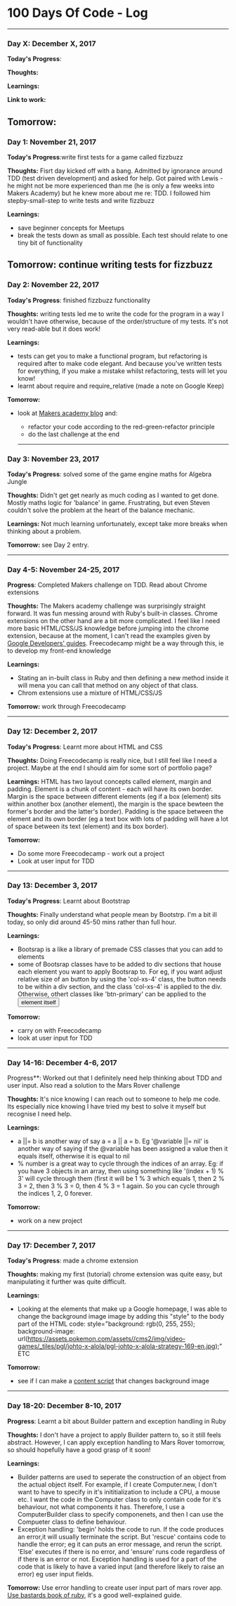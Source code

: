 # 100 Days Of Code - Log

-------------------------------
### Day X: December X, 2017

**Today's Progress**: 

**Thoughts:**

**Learnings:**

**Link to work:**

**Tomorrow:**
-------------------------------
### Day 1: November 21, 2017

**Today's Progress**:write first tests for a game called fizzbuzz

**Thoughts:** Fisrt day kicked off with a bang. Admitted by ignorance around TDD (test driven development) and asked for help. Got paired with Lewis - he might not be more experienced than me (he is only a few weeks into Makers Academy) but he knew more about me re: TDD. I followed him stepby-small-step to write tests and write fizzbuzz 

**Learnings:**
- save beginner concepts for Meetups
- break the tests down as small as possible. Each test should relate to one tiny bit of functionality

**Tomorrow:** continue writing tests for fizzbuzz
-------------------------------
### Day 2: November 22, 2017

**Today's Progress**: finished fizzbuzz functionality

**Thoughts:** writing tests led me to write the code for the program in a way I wouldn't have otherwise, because of the order/structure of my tests. It's not very read-able but it does work!

**Learnings:**
- tests can get you to make a functional program, but refactoring is required after to make code elegant. And because you've written tests for everything, if you make a mistake whilst refactoring, tests will let you know! 
- learnt about require and require_relative (made a note on Google Keep)

**Tomorrow:**
- look at [Makers academy blog](https://blog.makersacademy.com/an-introduction-to-tdd-in-ruby-72f0a8536509) and:
  - refactor your code according to the red-green-refactor principle
  - do the last challenge at the end
  
  -------------------------------
### Day 3: November 23, 2017

**Today's Progress**: solved some of the game engine maths for Algebra Jungle 

**Thoughts:** Didn't get get nearly as much coding as I wanted to get done. Mostly maths logic for 'balance' in game. Frustrating, but even Steven couldn't solve the problem at the heart of the balance mechanic.

**Learnings:** Not much learning unfortunately, except take more breaks when thinking about a problem.

**Tomorrow:** see Day 2 entry.

-------------------------------
### Day 4-5: November 24-25, 2017

**Progress**: Completed Makers challenge on TDD. Read about Chrome extensions

**Thoughts:** The Makers academy challenge was surprisingly straight forward. It was fun messing around with Ruby's built-in classes. Chrome extensions on the other hand are a bit more complicated. I feel like I need more basic HTML/CSS/JS knowledge before jumping into the chrome extension, because at the moment, I can't read the examples given by [Google Developers' guides](https://youtu.be/e3McMaHvlBY?list=PLCA101D6A85FE9D4B). Freecodecamp might be a way through this, ie to develop my front-end knowledge

**Learnings:**
- Stating an in-built class in Ruby and then defining a new method inside it will mena you can call that method on any object of that class.
- Chrom extensions use a mixture of HTML/CSS/JS

**Tomorrow:** work through Freecodecamp

-------------------------------
### Day 12: December 2, 2017

**Today's Progress**: Learnt more about HTML and CSS

**Thoughts:** Doing Freecodecamp is really nice, but I still feel like I need a project. Maybe at the end I should aim for some sort of portfolio page?

**Learnings:** HTML has two layout concepts called element, margin and padding. Element is a chunk of content - each will have its own border. Margin is the space between different elements (eg if a box (element) sits within another box (another element), the margin is the space bewteen the former's border and the latter's border). Padding is the space between the element and its own border (eg a text box with lots of padding will have a lot of space between its text (element) and its box border). 

**Tomorrow:** 
- Do some more Freecodecamp - work out a project
- Look at user input for TDD

-------------------------------
### Day 13: December 3, 2017

**Today's Progress**: Learnt about Bootstrap

**Thoughts:** Finally understand what people mean by Bootstrp. I'm a bit ill today, so only did around 45-50 mins rather than full hour.

**Learnings:**
- Bootsrap is a like a library of premade CSS classes that you can add to elements
- some of Bootsrap classes have to be added to div sections that house each element you want to apply Bootsrap to. For eg, if you want adjust relative size of an button by using the 'col-xs-4' class, the button needs to be within a div section, and the class 'col-xs-4' is applied to the div. Otherwise, othert classes like 'btn-primary' can be applied to the <button> element itself  

**Tomorrow:**
- carry on with Freecodecamp
- look at user input for TDD

-------------------------------
### Day 14-16: December 4-6, 2017

Progress**: Worked out that I definitely need help thinking about TDD and user input. Also read a solution to the Mars Rover challenge

**Thoughts:** It's nice knowing I can reach out to someone to help me code. Its especially nice knowing I have tried my best to solve it myself but recognise I need help.

**Learnings:**
- a ||= b is another way of say a = a || a = b. Eg '@variable ||= nil' is another way of saying if the @variable has been assigned a value then it equals itself, otherwise it is equal to nil
- % number is a great way to cycle through the indices of an array. Eg: if you have 3 objects in an array, then using something like '(index + 1) % 3' will cycle through them (first it will be 1 % 3 which equals 1, then 2 % 3 = 2, then 3 % 3 = 0, then 4 % 3 = 1 again. So you can cycle through the indices 1, 2, 0 forever. 

**Tomorrow:**
- work on a new project

-------------------------------
### Day 17: December 7, 2017

**Today's Progress**: made a chrome extension

**Thoughts:** making my first (tutorial) chrome extension was quite easy, but manipulating it further was quite difficult. 

**Learnings:**
- Looking at the elements that make up a Google homepage, I was able to change the background image image by adding this "style" to the body part of the HTML code:
style="background: rgb(0, 255, 255); background-image: url(https://assets.pokemon.com/assets//cms2/img/video-games/_tiles/pgl/johto-x-alola/pgl-johto-x-alola-strategy-169-en.jpg);" ETC

**Tomorrow:**
- see if I can make a [content script](https://developer.chrome.com/extensions/content_scripts#pi) that changes background image

-------------------------------
### Day 18-20: December 8-10, 2017

**Progress**: Learnt a bit about Builder pattern and exception handling in Ruby

**Thoughts:** I don't have a project to apply Builder pattern to, so it still feels abstract. However, I can apply exception handling to Mars Rover tomorrow, so should hopefully have a good grasp of it soon!

**Learnings:**
- Builder patterns are used to seperate the construction of an object from the actual object itself. For example, if I create Computer.new, I don't want to have to specify in it's inititialization to include a CPU, a mouse etc. I want the code in the Computer class to only contain code for it's behaviour, not what components it has. Therefore, I use a ComputerBuilder class to specify componenets, and then I can use the Compueter class to define behaviour.
- Exception handling: 'begin' holds the code to run. If the code produces an error,it will usually terminate the script. But 'rescue' contains code to handle the error; eg it can puts an error message, and rerun the script. 'Else' executes if there is no error, and 'ensure' runs code regardless of if there is an error or not. Exception handling is used for a part of the code that is likely to have a varied input (and therefore likely to raise an error) eg user input fields.

**Tomorrow:** Use error handling to create user input part of mars rover app. [Use bastards book of ruby](http://ruby.bastardsbook.com/chapters/exception-handling/), it's a good well-explained guide.
